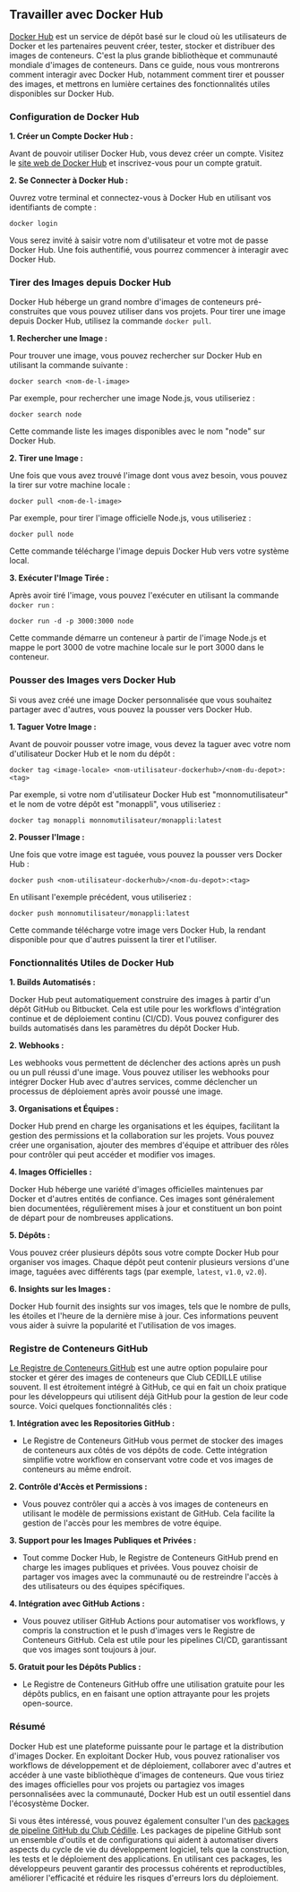 ## Travailler avec Docker Hub

[Docker Hub](https://hub.docker.com/) est un service de dépôt basé sur le cloud où les utilisateurs de Docker et les partenaires peuvent créer, tester, stocker et distribuer des images de conteneurs. C'est la plus grande bibliothèque et communauté mondiale d'images de conteneurs. Dans ce guide, nous vous montrerons comment interagir avec Docker Hub, notamment comment tirer et pousser des images, et mettrons en lumière certaines des fonctionnalités utiles disponibles sur Docker Hub.

### Configuration de Docker Hub

**1. Créer un Compte Docker Hub :**

   Avant de pouvoir utiliser Docker Hub, vous devez créer un compte. Visitez le [site web de Docker Hub](https://hub.docker.com/) et inscrivez-vous pour un compte gratuit.

**2. Se Connecter à Docker Hub :**

   Ouvrez votre terminal et connectez-vous à Docker Hub en utilisant vos identifiants de compte :
   ```
   docker login
   ```

   Vous serez invité à saisir votre nom d'utilisateur et votre mot de passe Docker Hub. Une fois authentifié, vous pourrez commencer à interagir avec Docker Hub.

### Tirer des Images depuis Docker Hub

Docker Hub héberge un grand nombre d'images de conteneurs pré-construites que vous pouvez utiliser dans vos projets. Pour tirer une image depuis Docker Hub, utilisez la commande `docker pull`.

**1. Rechercher une Image :**

   Pour trouver une image, vous pouvez rechercher sur Docker Hub en utilisant la commande suivante :
   ```
   docker search <nom-de-l-image>
   ```

   Par exemple, pour rechercher une image Node.js, vous utiliseriez :
   ```
   docker search node
   ```

   Cette commande liste les images disponibles avec le nom "node" sur Docker Hub.

**2. Tirer une Image :**

   Une fois que vous avez trouvé l'image dont vous avez besoin, vous pouvez la tirer sur votre machine locale :
   ```
   docker pull <nom-de-l-image>
   ```

   Par exemple, pour tirer l'image officielle Node.js, vous utiliseriez :
   ```
   docker pull node
   ```

   Cette commande télécharge l'image depuis Docker Hub vers votre système local.

**3. Exécuter l'Image Tirée :**

   Après avoir tiré l'image, vous pouvez l'exécuter en utilisant la commande `docker run` :
   ```
   docker run -d -p 3000:3000 node
   ```

   Cette commande démarre un conteneur à partir de l'image Node.js et mappe le port 3000 de votre machine locale sur le port 3000 dans le conteneur.

### Pousser des Images vers Docker Hub

Si vous avez créé une image Docker personnalisée que vous souhaitez partager avec d'autres, vous pouvez la pousser vers Docker Hub.

**1. Taguer Votre Image :**

   Avant de pouvoir pousser votre image, vous devez la taguer avec votre nom d'utilisateur Docker Hub et le nom du dépôt :
   ```
   docker tag <image-locale> <nom-utilisateur-dockerhub>/<nom-du-depot>:<tag>
   ```

   Par exemple, si votre nom d'utilisateur Docker Hub est "monnomutilisateur" et le nom de votre dépôt est "monappli", vous utiliseriez :
   ```
   docker tag monappli monnomutilisateur/monappli:latest
   ```

**2. Pousser l'Image :**

   Une fois que votre image est taguée, vous pouvez la pousser vers Docker Hub :
   ```
   docker push <nom-utilisateur-dockerhub>/<nom-du-depot>:<tag>
   ```

   En utilisant l'exemple précédent, vous utiliseriez :
   ```
   docker push monnomutilisateur/monappli:latest
   ```

   Cette commande télécharge votre image vers Docker Hub, la rendant disponible pour que d'autres puissent la tirer et l'utiliser.

### Fonctionnalités Utiles de Docker Hub

**1. Builds Automatisés :**

   Docker Hub peut automatiquement construire des images à partir d'un dépôt GitHub ou Bitbucket. Cela est utile pour les workflows d'intégration continue et de déploiement continu (CI/CD). Vous pouvez configurer des builds automatisés dans les paramètres du dépôt Docker Hub.

**2. Webhooks :**

   Les webhooks vous permettent de déclencher des actions après un push ou un pull réussi d'une image. Vous pouvez utiliser les webhooks pour intégrer Docker Hub avec d'autres services, comme déclencher un processus de déploiement après avoir poussé une image.

**3. Organisations et Équipes :**

   Docker Hub prend en charge les organisations et les équipes, facilitant la gestion des permissions et la collaboration sur les projets. Vous pouvez créer une organisation, ajouter des membres d'équipe et attribuer des rôles pour contrôler qui peut accéder et modifier vos images.

**4. Images Officielles :**

   Docker Hub héberge une variété d'images officielles maintenues par Docker et d'autres entités de confiance. Ces images sont généralement bien documentées, régulièrement mises à jour et constituent un bon point de départ pour de nombreuses applications.

**5. Dépôts :**

   Vous pouvez créer plusieurs dépôts sous votre compte Docker Hub pour organiser vos images. Chaque dépôt peut contenir plusieurs versions d'une image, taguées avec différents tags (par exemple, `latest`, `v1.0`, `v2.0`).

**6. Insights sur les Images :**

   Docker Hub fournit des insights sur vos images, tels que le nombre de pulls, les étoiles et l'heure de la dernière mise à jour. Ces informations peuvent vous aider à suivre la popularité et l'utilisation de vos images.

### Registre de Conteneurs GitHub

   [Le Registre de Conteneurs GitHub](https://docs.github.com/en/packages/working-with-a-github-packages-registry/working-with-the-container-registry) est une autre option populaire pour stocker et gérer des images de conteneurs que Club CEDILLE utilise souvent. Il est étroitement intégré à GitHub, ce qui en fait un choix pratique pour les développeurs qui utilisent déjà GitHub pour la gestion de leur code source. Voici quelques fonctionnalités clés :

**1. Intégration avec les Repositories GitHub :**

   - Le Registre de Conteneurs GitHub vous permet de stocker des images de conteneurs aux côtés de vos dépôts de code. Cette intégration simplifie votre workflow en conservant votre code et vos images de conteneurs au même endroit.

**2. Contrôle d'Accès et Permissions :**

   - Vous pouvez contrôler qui a accès à vos images de conteneurs en utilisant le modèle de permissions existant de GitHub. Cela facilite la gestion de l'accès pour les membres de votre équipe.

**3. Support pour les Images Publiques et Privées :**

   - Tout comme Docker Hub, le Registre de Conteneurs GitHub prend en charge les images publiques et privées. Vous pouvez choisir de partager vos images avec la communauté ou de restreindre l'accès à des utilisateurs ou des équipes spécifiques.

**4. Intégration avec GitHub Actions :**

   - Vous pouvez utiliser GitHub Actions pour automatiser vos workflows, y compris la construction et le push d'images vers le Registre de Conteneurs GitHub. Cela est utile pour les pipelines CI/CD, garantissant que vos images sont toujours à jour.

**5. Gratuit pour les Dépôts Publics :**

   - Le Registre de Conteneurs GitHub offre une utilisation gratuite pour les dépôts publics, en en faisant une option attrayante pour les projets open-source.

### Résumé

Docker Hub est une plateforme puissante pour le partage et la distribution d'images Docker. En exploitant Docker Hub, vous pouvez rationaliser vos workflows de développement et de déploiement, collaborer avec d'autres et accéder à une vaste bibliothèque d'images de conteneurs. Que vous tiriez des images officielles pour vos projets ou partagiez vos images personnalisées avec la communauté, Docker Hub est un outil essentiel dans l'écosystème Docker.

Si vous êtes intéressé, vous pouvez également consulter l'un des [packages de pipeline GitHub du Club Cédille](https://github.com/orgs/ClubCedille/packages). Les packages de pipeline GitHub sont un ensemble d'outils et de configurations qui aident à automatiser divers aspects du cycle de vie du développement logiciel, tels que la construction, les tests et le déploiement des applications. En utilisant ces packages, les développeurs peuvent garantir des processus cohérents et reproductibles, améliorer l'efficacité et réduire les risques d'erreurs lors du déploiement.

